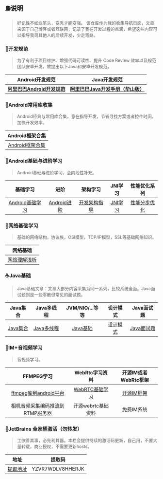 ## :fuelpump:说明 ##

> 好记性不如烂笔头，变秃才能变强。
> 该仓库作为我的收集导航页面，文章来源于自己博客或者互联网，记录了我在开发过程的点滴，希望这些内容可以指导我司其他人的后续开发，少走弯路。
### :triangular_ruler:开发规范 ###
>为了有利于项目维护、增强代码可读性、提升 Code Review 效率以及规范团队安卓开发，故提出以下Java和安卓开发规范。

|               **Android开发规范**                |                       **Java开发规范**                       |
| :----------------------------------------------: | :----------------------------------------------------------: |
| [**阿里巴巴Android开发规范**](src/alibabaandroid.pdf) | [**阿里巴巴Java开发手册（华山版）**](https://github.com/alibaba/p3c/blob/master/%E9%98%BF%E9%87%8C%E5%B7%B4%E5%B7%B4Java%E5%BC%80%E5%8F%91%E6%89%8B%E5%86%8C%EF%BC%88%E5%8D%8E%E5%B1%B1%E7%89%88%EF%BC%89.pdf) |


### :lollipop:Android常用库收集 ###

>Android经典与常用库合集，意在指导开发，节省寻找方案或者控件时间，加快开发效率。

| ​Android框架合集 |
| :------: |
| [Android框架合集](src/androidlibs.md) |

### :icecream:Android基础与进阶学习 ###
>Android基础与进阶学习，会阶段性补充。

|                **基础学习**                 |                进阶                |                  架构学习                  |           ​JNI学习​            |              **性能优化**系列              |
| :-----------------------------------------: | :--------------------------------: | :----------------------------------------: | :--------------------------: | :----------------------------------------: |
| [Android基础学习](src/androidbasicguide.md) | [Android进阶](src/androidskill.md) | [开发架构指导](src/androidarchitecture.md) | [JNI学习](src/androidjni.md) | [性能分步优化](src/androidoptimization.md) |

### 🚄网络基础学习 ###

> 基础的网络结构，协议族，OSI模型，TCP/IP模型，SSL等基础网络知识。

|            网络基础             |
| :-----------------------------: |
| [网络理解浅析](src/internet.md) |

### :coffee:Java基础 ###

> Java基础文章：文章大部分内容采集为同一系列，比较系统全面。Java面试题则是一些零散但常见的面试题。

| ​Java集合 | ​Java多线程 | ​JVM/NIO/...等等 | 设计模式 |Java面试题 |
| :------:| :------: | :------: |:------: |:------: |
| [Java集合](src/collection.md) | [Java多线程](src/thread.md) | [Java基础](src/javabasic.md) |[设计模式](src/designmode.md) |[Java面试题](src/interview.md) |

### :microphone:IM+音视频学习

> 音视频学习。

|                          FFMPEG学习                          |         WebRtc学习资料          |       开源IM或者WebRtc框架        |
| :----------------------------------------------------------: | :-----------------------------: | :-------------------------------: |
| [ffmpeg库到android平台](https://github.com/byhook/ffmpeg4android) | [WebRTC基础学习](src/webrtc.md) | [开源IM框架](src/openimwebrtc.md) |
|               相机音频采集编码推流到RTMP服务器               |       开源webrtc基础资料        |            免费IM系统             |

### :bullettrain_side:JetBrains 全家桶激活（勿转发）

> 工欲善其事，必先利其器。本栏会提供持续的激活码更新，自己用，不要大量转载，商业授权，不需要更新hosts。

|         地址          |      提取码      |
| :-------------------: | :--------------: |
| [提取地址](http://v.lsuu.cn/) | YZVR7WDLV8HHERJK |

